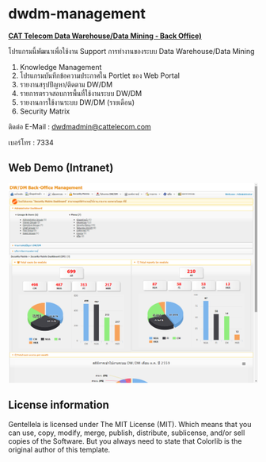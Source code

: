 # dwdm-management
**[CAT Telecom Data Warehouse/Data Mining - Back Office)](http://dw-webreport.cattelecom.com/dwdm-management/)**

โปรแกรมนี้พัฒนาเพื่อใช้งาน Support การทำงานของระบบ Data Warehouse/Data Mining

1.  Knowledge Management
2.  โปรแกรมบันทึกข้อความประกาศใน Portlet ของ Web Portal
3.  รายงานสรุปปัญหา/ติดตาม DW/DM
4.  รายการตรวจสอบการพื้นที่ใช้งานระบบ DW/DM
5.  รายงานการใช้งานระบบ DW/DM (รายเดือน)
6.  Security Matrix

 ติดต่อ 
  E-Mail : dwdmadmin@cattelecom.com 

 เบอร์โทร : 7334
  
## Web Demo (Intranet)
![DW/DM](https://github.com/CATtelecomProjects/dwdm-management/raw/master/images/Site.png?raw=true "DW/DM Browser Preview")


## License information
Gentellela is licensed under The MIT License (MIT). Which means that you can use, copy, modify, merge, publish, distribute, sublicense, and/or sell copies of the Software. But you always need to state that Colorlib is the original author of this template.